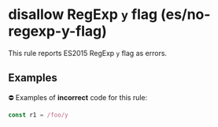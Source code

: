 # disallow RegExp `y` flag (es/no-regexp-y-flag)

This rule reports ES2015 RegExp `y` flag as errors.

## Examples

⛔ Examples of **incorrect** code for this rule:

```js
const r1 = /foo/y
```
